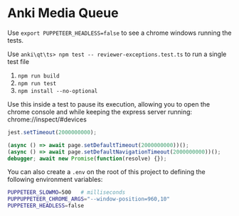 # Anki Media Queue

Use `export PUPPETEER_HEADLESS=false` to see a chrome windows running the tests.

Use `anki\qt\ts> npm test -- reviewer-exceptions.test.ts` to run a single test file

1. `npm run build`
1. `npm run test`
1. `npm install --no-optional`

Use this inside a test to pause its execution, allowing you to open the chrome console
and while keeping the express server running: chrome://inspect/#devices
```js
jest.setTimeout(2000000000);

(async () => await page.setDefaultTimeout(2000000000))();
(async () => await page.setDefaultNavigationTimeout(2000000000))();
debugger; await new Promise(function(resolve) {});
```

You can also create a `.env` on the root of this project to defining the following environment variables:
```bash
PUPPETEER_SLOWMO=500   # milliseconds
PUPPUPPETEER_CHROME_ARGS="--window-position=960,10"
PUPPETEER_HEADLESS=false
```
